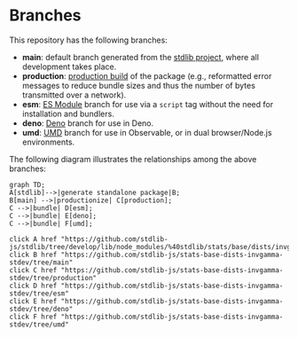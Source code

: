 <!--

@license Apache-2.0

Copyright (c) 2022 The Stdlib Authors.

Licensed under the Apache License, Version 2.0 (the "License");
you may not use this file except in compliance with the License.
You may obtain a copy of the License at

    http://www.apache.org/licenses/LICENSE-2.0

Unless required by applicable law or agreed to in writing, software
distributed under the License is distributed on an "AS IS" BASIS,
WITHOUT WARRANTIES OR CONDITIONS OF ANY KIND, either express or implied.
See the License for the specific language governing permissions and
limitations under the License.

-->

# Branches

This repository has the following branches:

-   **main**: default branch generated from the [stdlib project][stdlib-url], where all development takes place.
-   **production**: [production build][production-url] of the package (e.g., reformatted error messages to reduce bundle sizes and thus the number of bytes transmitted over a network).
-   **esm**: [ES Module][esm-url] branch for use via a `script` tag without the need for installation and bundlers.
-   **deno**: [Deno][deno-url] branch for use in Deno.
-   **umd**: [UMD][umd-url] branch for use in Observable, or in dual browser/Node.js environments.

The following diagram illustrates the relationships among the above branches:

```mermaid
graph TD;
A[stdlib]-->|generate standalone package|B;
B[main] -->|productionize| C[production];
C -->|bundle| D[esm];
C -->|bundle| E[deno];
C -->|bundle| F[umd];

click A href "https://github.com/stdlib-js/stdlib/tree/develop/lib/node_modules/%40stdlib/stats/base/dists/invgamma/stdev"
click B href "https://github.com/stdlib-js/stats-base-dists-invgamma-stdev/tree/main"
click C href "https://github.com/stdlib-js/stats-base-dists-invgamma-stdev/tree/production"
click D href "https://github.com/stdlib-js/stats-base-dists-invgamma-stdev/tree/esm"
click E href "https://github.com/stdlib-js/stats-base-dists-invgamma-stdev/tree/deno"
click F href "https://github.com/stdlib-js/stats-base-dists-invgamma-stdev/tree/umd"
```

[stdlib-url]: https://github.com/stdlib-js/stdlib/tree/develop/lib/node_modules/%40stdlib/stats/base/dists/invgamma/stdev
[production-url]: https://github.com/stdlib-js/stats-base-dists-invgamma-stdev/tree/production
[deno-url]: https://github.com/stdlib-js/stats-base-dists-invgamma-stdev/tree/deno
[umd-url]: https://github.com/stdlib-js/stats-base-dists-invgamma-stdev/tree/umd
[esm-url]: https://github.com/stdlib-js/stats-base-dists-invgamma-stdev/tree/esm
